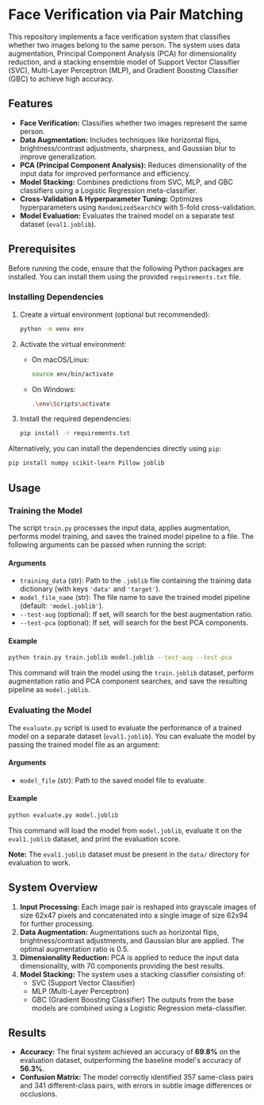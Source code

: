 # Face Verification via Pair Matching

This repository implements a face verification system that classifies whether two images belong to the same person. The system uses data augmentation, Principal Component Analysis (PCA) for dimensionality reduction, and a stacking ensemble model of Support Vector Classifier (SVC), Multi-Layer Perceptron (MLP), and Gradient Boosting Classifier (GBC) to achieve high accuracy.

## Features

- **Face Verification:** Classifies whether two images represent the same person.
- **Data Augmentation:** Includes techniques like horizontal flips, brightness/contrast adjustments, sharpness, and Gaussian blur to improve generalization.
- **PCA (Principal Component Analysis):** Reduces dimensionality of the input data for improved performance and efficiency.
- **Model Stacking:** Combines predictions from SVC, MLP, and GBC classifiers using a Logistic Regression meta-classifier.
- **Cross-Validation & Hyperparameter Tuning:** Optimizes hyperparameters using `RandomizedSearchCV` with 5-fold cross-validation.
- **Model Evaluation:** Evaluates the trained model on a separate test dataset (`eval1.joblib`).

## Prerequisites

Before running the code, ensure that the following Python packages are installed. You can install them using the provided `requirements.txt` file.

### Installing Dependencies

1. Create a virtual environment (optional but recommended):

   ```bash
   python -m venv env
   ```

2. Activate the virtual environment:

   - On macOS/Linux:
     ```bash
     source env/bin/activate
     ```
   - On Windows:
     ```bash
     .\env\Scripts\activate
     ```

3. Install the required dependencies:

   ```bash
   pip install -r requirements.txt
   ```

Alternatively, you can install the dependencies directly using `pip`:

```bash
pip install numpy scikit-learn Pillow joblib
```

## Usage

### Training the Model

The script `train.py` processes the input data, applies augmentation, performs model training, and saves the trained model pipeline to a file. The following arguments can be passed when running the script:

#### Arguments

- `training_data` (str): Path to the `.joblib` file containing the training data dictionary (with keys `'data'` and `'target'`).
- `model_file_name` (str): The file name to save the trained model pipeline (default: `'model.joblib'`).
- `--test-aug` (optional): If set, will search for the best augmentation ratio.
- `--test-pca` (optional): If set, will search for the best PCA components.

#### Example

```bash
python train.py train.joblib model.joblib --test-aug --test-pca
```

This command will train the model using the `train.joblib` dataset, perform augmentation ratio and PCA component searches, and save the resulting pipeline as `model.joblib`.

### Evaluating the Model

The `evaluate.py` script is used to evaluate the performance of a trained model on a separate dataset (`eval1.joblib`). You can evaluate the model by passing the trained model file as an argument:

#### Arguments

- `model_file` (str): Path to the saved model file to evaluate.

#### Example

```bash
python evaluate.py model.joblib
```

This command will load the model from `model.joblib`, evaluate it on the `eval1.joblib` dataset, and print the evaluation score.

**Note:** The `eval1.joblib` dataset must be present in the `data/` directory for evaluation to work.

## System Overview

1. **Input Processing:** Each image pair is reshaped into grayscale images of size 62x47 pixels and concatenated into a single image of size 62x94 for further processing.
2. **Data Augmentation:** Augmentations such as horizontal flips, brightness/contrast adjustments, and Gaussian blur are applied. The optimal augmentation ratio is 0.5.
3. **Dimensionality Reduction:** PCA is applied to reduce the input data dimensionality, with 70 components providing the best results.
4. **Model Stacking:** The system uses a stacking classifier consisting of:
   - SVC (Support Vector Classifier)
   - MLP (Multi-Layer Perceptron)
   - GBC (Gradient Boosting Classifier)
   The outputs from the base models are combined using a Logistic Regression meta-classifier.

## Results

- **Accuracy:** The final system achieved an accuracy of **69.8%** on the evaluation dataset, outperforming the baseline model's accuracy of **56.3%**.
- **Confusion Matrix:** The model correctly identified 357 same-class pairs and 341 different-class pairs, with errors in subtle image differences or occlusions.

